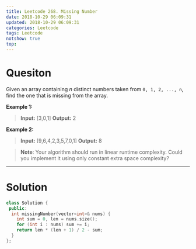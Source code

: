 ```yaml
---
title: Leetcode 268. Missing Number
date: 2018-10-29 06:09:31
updated: 2018-10-29 06:09:31
categories: Leetcode
tags: Leetcode
notshow: true
top:
---
```


# Quesiton

Given an array containing  _n_  distinct numbers taken from  `0, 1, 2, ..., n`, find the one that is missing from the array.

**Example 1:**

> **Input:** [3,0,1]
> **Output:** 2

**Example 2:**

> **Input:** [9,6,4,2,3,5,7,0,1]
> **Output:** 8

> **Note**:  Your algorithm should run in linear runtime complexity. Could you implement it using only constant extra space complexity?

<!-- more -->

------------

# Solution

```cpp
class Solution {
 public:
  int missingNumber(vector<int>& nums) {
    int sum = 0, len = nums.size();
    for (int i : nums) sum += i;
    return len * (len + 1) / 2 - sum;
  }
};
```